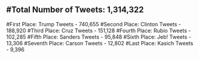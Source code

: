 #Total Number of Tweets: 1,314,322 
---
#First Place: Trump Tweets - 740,655
#Second Place: Clinton Tweets - 188,920
#Third Place: Cruz Tweets - 151,128
#Fourth Place: Rubio Tweets - 102,285
#Fifth Place: Sanders Tweets - 95,848
#Sixth Place: Jeb! Tweets - 13,306
#Seventh Place: Carson Tweets - 12,802
#Last Place: Kasich Tweets - 9,396
